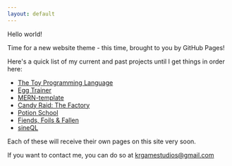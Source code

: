 ```yaml
---
layout: default
---
```


Hello world!

Time for a new website theme - this time, brought to you by GitHub Pages!

Here's a quick list of my current and past projects until I get things in order here:

* [The Toy Programming Language](https://toylang.com)
* [Egg Trainer](https://eggtrainer.com)
* [MERN-template](https://github.com/krgamestudios/MERN-template)
* [Candy Raid: The Factory](https://candyraid.com)
* [Potion School](https://www.drivethrucards.com/product/305213/Potion-School)
* [Fiends, Foils & Fallen](https://www.wargamevault.com/product/398072/Fiends-Foils--Fallen)
* [sineQL](https://github.com/Ratstail91/sineQL)

Each of these will receive their own pages on this site very soon.

If you want to contact me, you can do so at [krgamestudios@gmail.com](mailto:krgamestudios@gmail.com)

